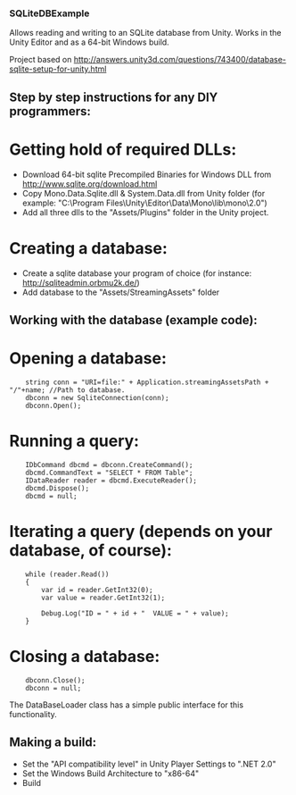 ### SQLiteDBExample

Allows reading and writing to an SQLite database from Unity.
Works in the Unity Editor and as a 64-bit Windows build.

Project based on http://answers.unity3d.com/questions/743400/database-sqlite-setup-for-unity.html

## Step by step instructions for any DIY programmers:

# Getting hold of required DLLs:

- Download 64-bit sqlite Precompiled Binaries for Windows DLL from http://www.sqlite.org/download.html
- Copy Mono.Data.Sqlite.dll & System.Data.dll from Unity folder (for example: "C:\Program Files\Unity\Editor\Data\Mono\lib\mono\2.0")
- Add all three dlls to the "Assets/Plugins" folder in the Unity project.

# Creating a database:

- Create a sqlite database your program of choice (for instance: http://sqliteadmin.orbmu2k.de/)
- Add database to the "Assets/StreamingAssets" folder

## Working with the database (example code):

# Opening a database:

		string conn = "URI=file:" + Application.streamingAssetsPath + "/"+name; //Path to database.
		dbconn = new SqliteConnection(conn);
		dbconn.Open();
	
# Running a query:

		IDbCommand dbcmd = dbconn.CreateCommand();
        dbcmd.CommandText = "SELECT * FROM Table";
        IDataReader reader = dbcmd.ExecuteReader();
        dbcmd.Dispose();
        dbcmd = null;
        
# Iterating a query (depends on your database, of course):

		while (reader.Read())
		{
			var id = reader.GetInt32(0);
			var value = reader.GetInt32(1);

			Debug.Log("ID = " + id + "  VALUE = " + value);
		}
		
# Closing a database:

		dbconn.Close();
        dbconn = null;
		
The DataBaseLoader class has a simple public interface for this functionality.

## Making a build:

- Set the "API compatibility level" in Unity Player Settings to ".NET 2.0"
- Set the Windows Build Architecture to "x86-64"
- Build